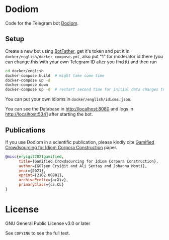 # Dodiom

Code for the Telegram bot [Dodiom](https://t.me/mwetest_bot).

## Setup

Create a new bot using [BotFather](https://t.me/botfather), get it's token and put it in `docker/english/docker-compose.yml`, also put "1" for moderator id there (you can change this with your own Telegram ID after you find it) and then run

```sh
cd docker/english
docker-compose build  # might take some time
docker-compose up -d
docker-compose down
docker-compose up -d  # restart second time for initial data changes to be applied
```

You can put your own idioms in `docker/english/idioms.json`.

You can see the Database in [http://localhost:8080](http://localhost:8080) and logs in [http://localhost:5341](http://localhost:5341) after starting the bot.

## Publications

If you use Dodiom in a scientific publication, please kindly cite [Gamified Crowdsourcing for Idiom Corpora Construction](https://arxiv.org/abs/2102.00881) paper.

```bib
@misc{eryigit2021gamified,
      title={Gamified Crowdsourcing for Idiom Corpora Construction}, 
      author={Gülşen Eryiğit and Ali Şentaş and Johanna Monti},
      year={2021},
      eprint={2102.00881},
      archivePrefix={arXiv},
      primaryClass={cs.CL}
}
```


License
=======

GNU General Public License v3.0 or later

See `COPYING` to see the full text.
